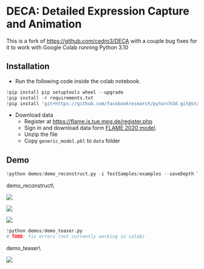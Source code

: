 
# DECA: Detailed Expression Capture and Animation

This is a fork of https://github.com/cedro3/DECA with a couple bug fixes for it to work with Google Colab running Python 3.10


## Installation
- Run the following code inside the colab notebook.
```python
!pip install pip setuptools wheel --upgrade
!pip install -r requirements.txt
!pip install 'git+https://github.com/facebookresearch/pytorch3d.git@stable'
```

- Download data
    - Register at https://flame.is.tue.mpg.de/register.php
    - Sign in and download data form [FLAME 2020 model](https://flame.is.tue.mpg.de/download.php). 
    - Unzip the file
    - Copy `generic_model.pkl` to `data` folder

## Demo

```python
!python demos/demo_reconstruct.py -i TestSamples/examples --saveDepth True --saveObj True
```

demo_reconstruct\
<p align="left"> 
<img src="TestSamples/examples/results/00_vis.jpg">
</p>
<p align="left"> 
<img src="TestSamples/examples/results/01_vis.jpg">
</p>
<p align="left"> 
<img src="TestSamples/examples/results/02_vis.jpg">
</p>

```python
!python demos/demo_teaser.py
# TODO: fix errors (not currently working in colab)
```

demo_teaser\
<p align="left"> 
<img src="TestSamples/teaser/results/teaser.gif">
</p>


